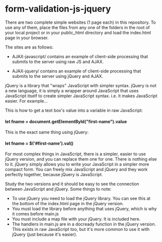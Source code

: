 # form-validation-js-jquery

There are two complete simple websites (1 page each) in this repository. To
use any of them, place the files from any one of the folders in the root of
your local project or in your public_html directory and load the index.html
page in your browser.

The sites are as follows:

 - AJAX-javascript/ contains an example of client-side processing that
   submits to the server using raw JS and AJAX.

 - AJAX-jquery/ contains an example of client-side processing that
   submits to the server using jQuery and AJAX.

jQuery is a library that "wraps" JavaScript with simpler syntax. jQuery is not a new language, it is simply a wrapper around JavaScript that uses JavaScript itself to create simpler JavaScript syntax. i.e. it makes JavaScript easier. For example...

This is how to get a text box's value into a variable in raw JavaScript:

#### let fname = document.getElementById("first-name").value

This is the exact same thing using jQuery:

#### let fname = $('#first-name').val()

For most complex things in JavaScript, there is a simpler, easier to use jQuery version, and you can replace them one for one. There is nothing else to it. jQuery simply allows you to write your JavaScript in a simpler more compact form. You can freely mix JavaScript and jQuery and they work perfectly together, because jQuery is JavaScript.

Study the two versions and it should be easy to see the connection between JavaScript and jQuery. Some things to note:

* To use jQuery you need to load the jQuery library. You can see this at the bottom of the index.html page in the jQuery version.
* You must load the library before anything that uses jQuery, which is why it comes before main.js
* You must include a map file with your jQuery. It is included here.
* The handlers in main.js are in a docready function in the jQuery version. This exists in raw JavaScript too, but it's more common to use it with jQuery (just because it's easier).
